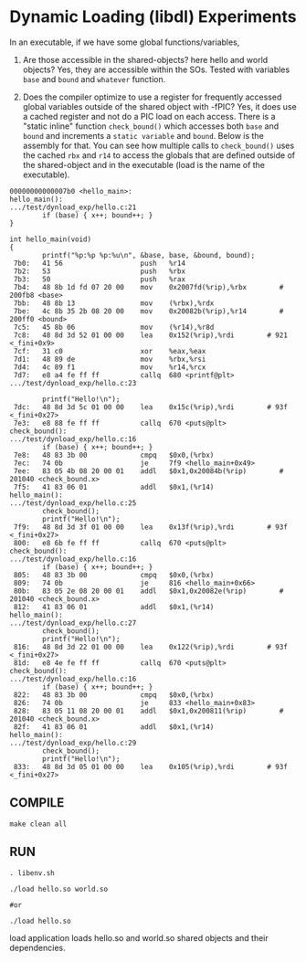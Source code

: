 # Dynamic Loading (libdl) Experiments

In an executable, if we have some global functions/variables, 

1. Are those accessible in the shared-objects? here hello and world objects?
Yes, they are accessible within the SOs.
Tested with variables `base` and `bound` and `whatever` function.

1. Does the compiler optimize to use a register for frequently accessed global variables outside of the shared object with -fPIC?
Yes, it does use a cached register and not do a PIC load on each access.
There is a "static inline" function `check_bound()` which accesses both `base` and `bound` and increments a `static variable` and `bound`.
Below is the assembly for that.
You can see how multiple calls to `check_bound()` uses the cached `rbx` and `r14` to access the globals that are defined outside of the shared-object and in the executable (load is the name of the executable).
```
00000000000007b0 <hello_main>:
hello_main():
.../test/dynload_exp/hello.c:21
        if (base) { x++; bound++; }
}

int hello_main(void)
{
        printf("%p:%p %p:%u\n", &base, base, &bound, bound);
 7b0:   41 56                   push   %r14
 7b2:   53                      push   %rbx
 7b3:   50                      push   %rax
 7b4:   48 8b 1d fd 07 20 00    mov    0x2007fd(%rip),%rbx        # 200fb8 <base>
 7bb:   48 8b 13                mov    (%rbx),%rdx
 7be:   4c 8b 35 2b 08 20 00    mov    0x20082b(%rip),%r14        # 200ff0 <bound>
 7c5:   45 8b 06                mov    (%r14),%r8d
 7c8:   48 8d 3d 52 01 00 00    lea    0x152(%rip),%rdi        # 921 <_fini+0x9>
 7cf:   31 c0                   xor    %eax,%eax
 7d1:   48 89 de                mov    %rbx,%rsi
 7d4:   4c 89 f1                mov    %r14,%rcx
 7d7:   e8 a4 fe ff ff          callq  680 <printf@plt>
.../test/dynload_exp/hello.c:23

        printf("Hello!\n");
 7dc:   48 8d 3d 5c 01 00 00    lea    0x15c(%rip),%rdi        # 93f <_fini+0x27>
 7e3:   e8 88 fe ff ff          callq  670 <puts@plt>
check_bound():
.../test/dynload_exp/hello.c:16
        if (base) { x++; bound++; }
 7e8:   48 83 3b 00             cmpq   $0x0,(%rbx)
 7ec:   74 0b                   je     7f9 <hello_main+0x49>
 7ee:   83 05 4b 08 20 00 01    addl   $0x1,0x20084b(%rip)        # 201040 <check_bound.x>
 7f5:   41 83 06 01             addl   $0x1,(%r14)
hello_main():
.../test/dynload_exp/hello.c:25
        check_bound();
        printf("Hello!\n");
 7f9:   48 8d 3d 3f 01 00 00    lea    0x13f(%rip),%rdi        # 93f <_fini+0x27>
 800:   e8 6b fe ff ff          callq  670 <puts@plt>
check_bound():
.../test/dynload_exp/hello.c:16
        if (base) { x++; bound++; }
 805:   48 83 3b 00             cmpq   $0x0,(%rbx)
 809:   74 0b                   je     816 <hello_main+0x66>
 80b:   83 05 2e 08 20 00 01    addl   $0x1,0x20082e(%rip)        # 201040 <check_bound.x>
 812:   41 83 06 01             addl   $0x1,(%r14)
hello_main():
.../test/dynload_exp/hello.c:27
        check_bound();
        printf("Hello!\n");
 816:   48 8d 3d 22 01 00 00    lea    0x122(%rip),%rdi        # 93f <_fini+0x27>
 81d:   e8 4e fe ff ff          callq  670 <puts@plt>
check_bound():
.../test/dynload_exp/hello.c:16
        if (base) { x++; bound++; }
 822:   48 83 3b 00             cmpq   $0x0,(%rbx)
 826:   74 0b                   je     833 <hello_main+0x83>
 828:   83 05 11 08 20 00 01    addl   $0x1,0x200811(%rip)        # 201040 <check_bound.x>
 82f:   41 83 06 01             addl   $0x1,(%r14)
hello_main():
.../test/dynload_exp/hello.c:29
        check_bound();
        printf("Hello!\n");
 833:   48 8d 3d 05 01 00 00    lea    0x105(%rip),%rdi        # 93f <_fini+0x27>

```

## COMPILE

```
make clean all
```

## RUN

```
. libenv.sh

./load hello.so world.so

#or

./load hello.so
```
load application loads hello.so and world.so shared objects and their dependencies.
